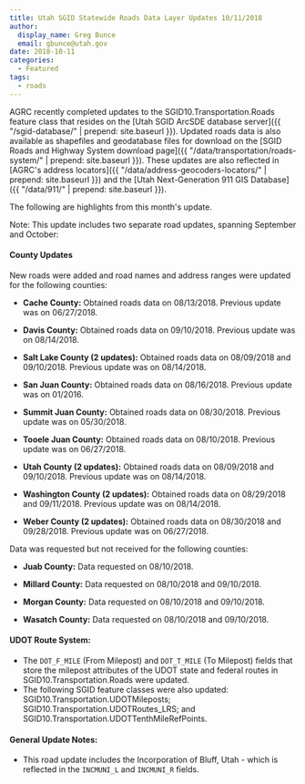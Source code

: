 ```yaml
---
title: Utah SGID Statewide Roads Data Layer Updates 10/11/2018
author:
  display_name: Greg Bunce
  email: gbunce@utah.gov
date: 2018-10-11
categories:
  - Featured
tags:
  - roads
---
```


AGRC recently completed updates to the SGID10.Transportation.Roads feature class that resides on the [Utah SGID ArcSDE database server]({{ "/sgid-database/" | prepend: site.baseurl }}). Updated roads data is also available as shapefiles and geodatabase files for download on the [SGID Roads and Highway System download page]({{ "/data/transportation/roads-system/" | prepend: site.baseurl }}). These updates are also reflected in [AGRC's address locators]({{ "/data/address-geocoders-locators/" | prepend: site.baseurl }}) and the [Utah Next-Generation 911 GIS Database]({{ "/data/911/" | prepend: site.baseurl }}).


The following are highlights from this month's update.  

Note: This update includes two separate road updates, spanning September and October:

#### County Updates
New roads were added and road names and address ranges were updated for the following counties:

- **Cache County:** Obtained roads data on 08/13/2018. Previous update was on 06/27/2018.

- **Davis County:** Obtained roads data on 09/10/2018. Previous update was on 08/14/2018.

- **Salt Lake County (2 updates):** Obtained roads data on 08/09/2018 and 09/10/2018. Previous update was on 08/14/2018.

- **San Juan County:** Obtained roads data on 08/16/2018. Previous update was on 01/2016.

- **Summit Juan County:** Obtained roads data on 08/30/2018. Previous update was on 05/30/2018.

- **Tooele Juan County:** Obtained roads data on 08/10/2018. Previous update was on 06/27/2018.

- **Utah County (2 updates):** Obtained roads data on 08/09/2018 and 09/10/2018. Previous update was on 08/14/2018.

- **Washington County (2 updates):** Obtained roads data on 08/29/2018 and 09/11/2018. Previous update was on 08/14/2018.

- **Weber County (2 updates):** Obtained roads data on 08/30/2018 and 09/28/2018. Previous update was on 06/27/2018.

Data was requested but not received for the following counties:

- **Juab County:** Data requested on 08/10/2018.

- **Millard County:** Data requested on 08/10/2018 and 09/10/2018.

- **Morgan County:** Data requested on 08/10/2018 and 09/10/2018.

- **Wasatch County:** Data requested on 08/10/2018 and 09/10/2018.

#### UDOT Route System:

- The `DOT_F_MILE` (From Milepost) and `DOT_T_MILE` (To Milepost) fields that store the milepost attributes of the UDOT state and federal routes in SGID10.Transportation.Roads were updated.
- The following SGID feature classes were also updated: SGID10.Transportation.UDOTMileposts; SGID10.Transportation.UDOTRoutes_LRS; and SGID10.Transportation.UDOTTenthMileRefPoints.


#### General Update Notes:
-  This road update includes the Incorporation of Bluff, Utah - which is reflected in the `INCMUNI_L` and `INCMUNI_R` fields.
